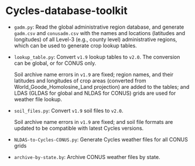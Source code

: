 # Cycles-database-toolkit



- `gadm.py`:
  Read the global administrative region database, and generate `gadm.csv` and `conusadm.csv` with the names and locations (latitudes and longitudes) of all Level-3 (e.g., county level) administrative regions, which can be used to generate crop lookup tables.
- `lookup_table.py`:
  Convert `v1.9` lookup tables to `v2.0`.
  The conversion can be global, or for CONUS only.

  Soil archive name errors in `v1.9` are fixed;
  region names, and their latitudes and longitudes of crop areas (converted from World_Goode_Homolosine_Land projection) are added to the tables;
  and LDAS (GLDAS for global and NLDAS for CONUS) grids are used for weather file lookup.
- `soil_files.py`:
  Convert `v1.9` soil files to `v2.0`.

  Soil archive name errors in `v1.9` are fixed;
  and soil file formats are updated to be compatible with latest Cycles versions.

- `NLDAS-to-Cycles-CONUS.py`:
  Generate Cycles weather files for all CONUS grids

- `archive-by-state.by`:
  Archive CONUS weather files by state.